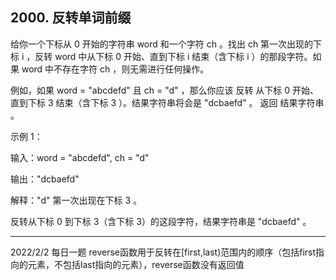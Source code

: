 ## 2000. 反转单词前缀
给你一个下标从 0 开始的字符串 word 和一个字符 ch 。找出 ch 第一次出现的下标 i ，反转 word 中从下标 0 开始、直到下标 i 结束（含下标 i ）的那段字符。如果 word 中不存在字符 ch ，则无需进行任何操作。

例如，如果 word = "abcdefd" 且 ch = "d" ，那么你应该 反转 从下标 0 开始、直到下标 3 结束（含下标 3 ）。结果字符串将会是 "dcbaefd" 。
返回 结果字符串 。

 

示例 1：

输入：word = "abcdefd", ch = "d"

输出："dcbaefd"


解释："d" 第一次出现在下标 3 。 

反转从下标 0 到下标 3（含下标 3）的这段字符，结果字符串是 "dcbaefd" 。

----------------
2022/2/2 每日一题
 reverse函数用于反转在[first,last)范围内的顺序（包括first指向的元素，不包括last指向的元素），reverse函数没有返回值
